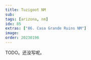 ```yaml
---
title: Tuzigoot NM
sub: 
tags: [arizona, nm]
idx: 85
extras: ["86. Casa Grande Ruins NM"]
image: 
order: 20230196
---
```


TODO。还没写呢。